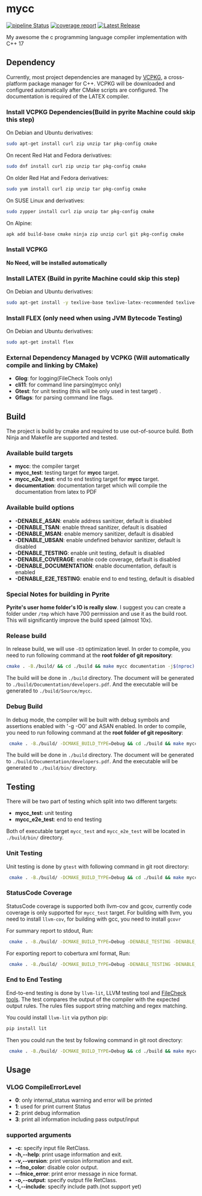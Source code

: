 # mycc

[![pipeline Status](https://gitlab.hanzec.com/personalproject/hzcc/badges/main/pipeline.svg)](https://gitlab.hanzec.com/personalproject/hzcc/-/commits/main)
[![coverage report](https://gitlab.hanzec.com/personalproject/hzcc/badges/main/coverage.svg)](https://gitlab.hanzec.com/personalproject/hzcc/-/commits/main)
[![Latest Release](https://gitlab.hanzec.com/personalproject/hzcc/-/badges/release.svg)](https://gitlab.hanzec.com/personalproject/hzcc/-/releases)

My awesome the c programming language compiler implementation with C++ 17

## Dependency

Currently, most project dependencies are managed by [VCPKG](https://github.com/microsoft/vcpkg), a cross-platform
package manager for C++. VCPKG will be downloaded and configured automatically after CMake scripts are configured. The
documentation is required of the LATEX compiler.

### Install VCPKG Dependencies(Build in pyrite Machine could skip this step)

On Debian and Ubuntu derivatives:

```bash
sudo apt-get install curl zip unzip tar pkg-config cmake
```

On recent Red Hat and Fedora derivatives:

```bash
sudo dnf install curl zip unzip tar pkg-config cmake
```

On older Red Hat and Fedora derivatives:

```bash
sudo yum install curl zip unzip tar pkg-config cmake
```

On SUSE Linux and derivatives:

```bash
sudo zypper install curl zip unzip tar pkg-config cmake
```

On Alpine:

```bash
apk add build-base cmake ninja zip unzip curl git pkg-config cmake
```

### Install VCPKG

**No Need, will be installed automatically**

### Install LATEX (Build in pyrite Machine could skip this step)

On Debian and Ubuntu derivatives:

```bash
sudo apt-get install -y texlive-base texlive-latex-recommended texlive-latex-extra
```

### Install FLEX (only need when using JVM Bytecode Testing)

On Debian and Ubuntu derivatives:

```bash
sudo apt-get install flex
```

### External Dependency Managed by VCPKG (Will automatically compile and linking by CMake)

- **Glog**: for logging(FileCheck Tools only)
- **cli11**: for command line parsing(mycc only)
- **Gtest**: for unit testing (this will be only used in test target) .
- **Gflags**: for parsing command line flags.

## Build

The project is build by cmake and required to use out-of-source build. Both Ninja and Makefile are supported and tested.

### Available build targets

- **mycc**: the compiler target
- **mycc_test**: testing target for **mycc** target.
- **mycc_e2e_test**: end to end testing target for **mycc** target.
- **documentation**: documentation target which will compile the documentation from latex to PDF

### Available build options

- **-DENABLE_ASAN**: enable address sanitizer, default is disabled
- **-DENABLE_TSAN**: enable thread sanitizer, default is disabled
- **-DENABLE_MSAN**: enable memory sanitizer, default is disabled
- **-DENABLE_UBSAN**: enable undefined behavior sanitizer, default is disabled
- **-DENABLE_TESTING**: enable unit testing, default is disabled
- **-DENABLE_COVERAGE**: enable code coverage, default is disabled
- **-DENABLE_DOCUMENTATION**: enable documentation, default is enabled
- **-DENABLE_E2E_TESTING**: enable end to end testing, default is disabled

### Special Notes for building in Pyrite

**Pyrite's user home folder's IO is really slow**. I suggest you can create a folder under `/tmp` which have 700
permission and use it as the build root. This will significantly improve the build speed (almost 10x).

### Release build

In release build, we will use `-O3` optimization level. In order to compile, you need to run following command at the
**root folder of git repository**:

```bash
cmake . -B./build/ && cd ./build && make mycc documentation -j$(nproc)
```

The build will be done in `./build` directory. The document will be generated to `./build/Documentation/developers.pdf`.
And the executable will be generated to `./build/Source/mycc`.

### Debug Build

In debug mode, the compiler will be built with debug symbols and assertions enabled with '-g -O0' and ASAN enabled. In
order to compile, you need to run following command at the **root folder of git repository**:

```bash
 cmake . -B./build/ -DCMAKE_BUILD_TYPE=Debug && cd ./build && make mycc documentation -j$(nproc)
 ```

The build will be done in `./build` directory. The document will be generated to `./build/Documentation/developers.pdf`.
And the executable will be generated to `./build/bin/` directory.

## Testing

There will be two part of testing which split into two different targets:

- **mycc_test**: unit testing
- **mycc_e2e_test**: end to end testing

Both of executable target `mycc_test` and `mycc_e2e_test` will be located in `./build/bin/` directory.

### Unit Testing

Unit testing is done by `gtest` with following command in git root directory:

```bash
 cmake . -B./build/ -DCMAKE_BUILD_TYPE=Debug && cd ./build && make mycc_test -j$(nproc) && ./hzcc/mycc_test
 ```

### StatusCode Coverage

StatusCode coverage is supported both llvm-cov and gcov, currently code coverage is only supported for `mycc_test` target. For
building with llvm, you need to install `llvm-cov`, for building with gcc, you need to install `gcovr`

For summary report to stdout, Run:

```bash
 cmake . -B./build/ -DCMAKE_BUILD_TYPE=Debug -DENABLE_TESTING -DENABLE_COVERAGE && cd ./build && make ccov-report-mycc_test -j$(nproc)
 ```

For exporting report to cobertura xml format, Run:

```bash
 cmake . -B./build/ -DCMAKE_BUILD_TYPE=Debug -DENABLE_TESTING -DENABLE_COVERAGE && cd ./build && make ccov-export-mycc_test -j$(nproc)
 ```

### End to End Testing

End-to-end testing is done by `llvm-lit`, LLVM testing tool and [FileCheck tools](utils/FileCHeck/README.md). The test
compares the output of the compiler with the expected output rules. The rules files support string matching and regex
matching.

You could install `llvm-lit` via python pip:

```bash
pip install lit
```

Then you could run the test by following command in git root directory:

```bash
 cmake . -B./build/ -DCMAKE_BUILD_TYPE=Debug && cd ./build && make mycc_e2e_test -j$(nproc)
 ```

## Usage

### VLOG CompileErrorLevel

- **0**: only internal_status warning and error will be printed
- **1**: used for print current Status
- **2**: print debug information
- **3**: print all information including pass output/input

### supported arguments

- **-c**: specify input file RetClass.
- **-h,--help**: print usage information and exit.
- **-v,--version**: print version information and exit.
- **--fno_color**: disable color output.
- **--fnice_error**: print error message in nice format.
- **-o,--output**: specify output file RetClass.
- **-I,--include**: specify include path.(not support yet)
